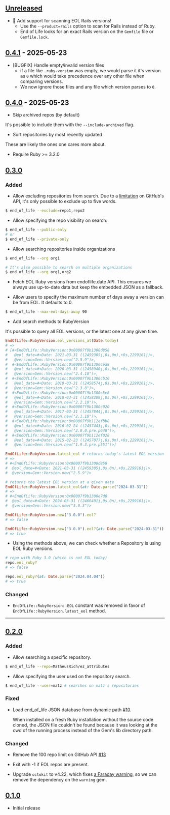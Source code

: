 ## [Unreleased]

- 🎉 Add support for scanning EOL Rails versions!
  - Use the `--product=rails` option to scan for Rails instead of Ruby.
  - End of Life looks for an exact Rails version on the `Gemfile` file or `Gemfile.lock`.

## [0.4.1] - 2025-05-23

- [BUGFIX] Handle empty/invalid version files
  - if a file like `.ruby-version` was empty, we would parse it it's version as
    `0` which would take precedence over any other file when comparing versions.
  - We now ignore those files and any file which version parses to `0`.

## [0.4.0] - 2025-05-23

- Skip archived repos (by default)

It's possible to include them with the `--include-archived` flag.

- Sort repositories by most recently updated

These are likely the ones one cares more about.

- Require Ruby >= 3.2.0

## [0.3.0]

### Added

- Allow excluding repositories from search. Due to a [limitation] on GitHub's API,
  it's only possible to exclude up to five words.

```sh
$ end_of_life --exclude=repo1,repo2
```

[limitation]: https://docs.github.com/en/search-github/getting-started-with-searching-on-github/troubleshooting-search-queries#limitations-on-query-length

- Allow specifying the repo visibility on search:

```sh
$ end_of_life --public-only
# or
$ end_of_life --private-only
```

- Allow searching repositories inside organizations

```sh
$ end_of_life --org org1

# It's also possible to search on multiple organizations
$ end_of_life --org org1,org2
```

- Fetch EOL Ruby versions from endoflife.date API. This ensures we always use up-to-date data but keep the embedded JSON as a fallback.

- Allow users to specify the maximum number of days away a version can be from EOL. It defaults to 0.

```sh
$ end_of_life --max-eol-days-away 90
```

- Add search methods to RubyVersion

It's possible to query all EOL versions, or the latest one at any given time.

```ruby
EndOfLife::RubyVersion.eol_versions_at(Date.today)
# =>
# [#<EndOfLife::RubyVersion:0x00007f9b1300d858
#   @eol_date=#<Date: 2021-03-31 ((2459305j,0s,0n),+0s,2299161j)>,
#   @version=Gem::Version.new("2.5.9")>,
#  #<EndOfLife::RubyVersion:0x00007f9b1300cea8
#   @eol_date=#<Date: 2020-03-31 ((2458940j,0s,0n),+0s,2299161j)>,
#   @version=Gem::Version.new("2.4.10")>,
#  #<EndOfLife::RubyVersion:0x00007f9b1300cb10
#   @eol_date=#<Date: 2019-03-31 ((2458574j,0s,0n),+0s,2299161j)>,
#   @version=Gem::Version.new("2.3.8")>,
#  #<EndOfLife::RubyVersion:0x00007f9b1300c5e8
#   @eol_date=#<Date: 2018-03-31 ((2458209j,0s,0n),+0s,2299161j)>,
#   @version=Gem::Version.new("2.2.10")>,
#  #<EndOfLife::RubyVersion:0x00007f9b1300c020
#   @eol_date=#<Date: 2017-03-31 ((2457844j,0s,0n),+0s,2299161j)>,
#   @version=Gem::Version.new("2.1.10")>,
#  #<EndOfLife::RubyVersion:0x00007f9b112efbb8
#   @eol_date=#<Date: 2016-02-24 ((2457443j,0s,0n),+0s,2299161j)>,
#   @version=Gem::Version.new("2.0.0.pre.p648")>,
#  #<EndOfLife::RubyVersion:0x00007f9b112ef028
#   @eol_date=#<Date: 2015-02-23 ((2457077j,0s,0n),+0s,2299161j)>,
#   @version=Gem::Version.new("1.9.3.pre.p551")>]

EndOfLife::RubyVersion.latest_eol # returns today's latest EOL version
# =>
# #<EndOfLife::RubyVersion:0x00007f9b1300d858
#  @eol_date=#<Date: 2021-03-31 ((2459305j,0s,0n),+0s,2299161j)>,
#  @version=Gem::Version.new("2.5.9")>

# returns the latest EOL version at a given date
EndOfLife::RubyVersion.latest_eol(at: Date.parse("2024-03-31"))
# =>
# #<EndOfLife::RubyVersion:0x00007f9b1300e7d0
#  @eol_date=#<Date: 2024-03-31 ((2460401j,0s,0n),+0s,2299161j)>,
#  @version=Gem::Version.new("3.0.3")>

EndOfLife::RubyVersion.new("3.0.0").eol?
# => false

EndOfLife::RubyVersion.new("3.0.0").eol?(at: Date.parse("2024-03-31"))
# => true
```

- Using the methods above, we can check whether a Repository is using EOL Ruby versions.

```ruby
# repo with Ruby 3.0 (which is not EOL today)
repo.eol_ruby?
# => false

repo.eol_ruby?(at: Date.parse("2024.04.04"))
# => true
```

### Changed

- `EndOfLife::RubyVersion::EOL` constant was removed in favor of `EndOfLife::RubyVersion.latest_eol` method.

---

## [0.2.0]

### Added

- Allow searching a specific repository.

```sh
$ end_of_life --repo=MatheusRich/ez_attributes
```

- Allow specifying the user used on the repository search.

```sh
$ end_of_life --user=matz # searches on matz's repositories
```

### Fixed

- Load end_of_life JSON database from dynamic path [#10](https://github.com/MatheusRich/end_of_life/pull/10).

  When installed on a fresh Ruby installation without the source code cloned,
  the JSON file couldn't be found because it was looking at the cwd of the
  running process instead of the Gem's lib directory path.

### Changed

- Remove the 100 repo limit on GitHub API [#13](https://github.com/MatheusRich/end_of_life/pull/13)

- Exit with -1 if EOL repos are present.

- Upgrade `octokit` to v4.22, which fixes [a Faraday warning], so we can remove the dependency on the `warning` gem.

[a faraday warning]: https://github.com/octokit/octokit.rb/pull/1359

## [0.1.0]

- Initial release

[unreleased]: https://github.com/MatheusRich/end_of_life/compare/v0.4.1...HEAD
[0.4.1]: https://github.com/MatheusRich/end_of_life/releases/tag/v0.4.1
[0.4.0]: https://github.com/MatheusRich/end_of_life/releases/tag/v0.4.0
[0.3.0]: https://github.com/MatheusRich/end_of_life/releases/tag/v0.3.0
[0.2.0]: https://github.com/MatheusRich/end_of_life/releases/tag/v0.2.0
[0.1.0]: https://github.com/MatheusRich/end_of_life/releases/tag/v0.1.0
